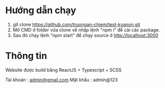 # Hướng dẫn chạy
1. git clone https://github.com/truongan-chiem/test-kyanon.git
2. Mở CMD ở folder vừa clone về nhập lệnh "npm i" để cài các package.
3. Sau đó chạy lệnh "npm start" để chạy source ở [http://localhost:3000](http://localhost:3000/)
# Thông tin
Website được build bằng ReactJS + Typescript + SCSS


Tài khoản : admin@gmail.com
Mật khẩu : admin@123

